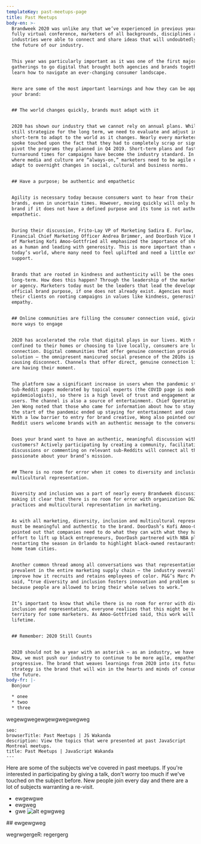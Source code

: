 ```yaml
---
templateKey: past-meetups-page
title: Past Meetups
body-en: >-
  Brandweek 2020 was unlike any that we’ve experienced in previous years. A
  fully virtual conference, marketers of all backgrounds, disciplines and
  industries were able to connect and share ideas that will undoubtedly shape
  the future of our industry.


  This year was particularly important as it was one of the first major industry
  gatherings to go digital that brought both agencies and brands together to
  learn how to navigate an ever-changing consumer landscape.


  Here are some of the most important learnings and how they can be applied to
  your brand:


  ## The world changes quickly, brands must adapt with it


  2020 has shown our industry that we cannot rely on annual plans. While we can
  still strategize for the long term, we need to evaluate and adjust in the
  short-term to adapt to the world as it changes. Nearly every marketer that
  spoke touched upon the fact that they had to completely scrap or significantly
  pivot the programs they planned in Q4 2019. Short-term plans and faster
  turnaround times for campaigns have become the industry standard. In a world
  where media and culture are “always-on,” marketers need to be agile enough to
  adapt to overnight changes in social, cultural and business norms.


  ## Have a purpose; be authentic and empathetic


  Agility is necessary today because consumers want to hear from their favorite
  brands, even in uncertain times. However, moving quickly will only hurt your
  brand if it does not have a defined purpose and its tone is not authentic and
  empathetic.


  During their discussion, Frito-Lay VP of Marketing Sadira E. Furlow, Ally
  Financial Chief Marketing Officer Andrea Brimmer, and DoorDash Vice President
  of Marketing Kofi Amoo-Gottfried all emphasized the importance of showing up
  as a human and leading with generosity. This is more important than ever in
  today’s world, where many need to feel uplifted and need a little extra
  support.


  Brands that are rooted in kindness and authenticity will be the ones to win
  long-term. How does this happen? Through the leadership of the marketing team
  or agency. Marketers today must be the leaders that lead the development of an
  official brand purpose, if one does not already exist. Agencies must counsel
  their clients on rooting campaigns in values like kindness, generosity and
  empathy.


  ## Online communities are filling the consumer connection void, giving brands
  more ways to engage


  2020 has accelerated the role that digital plays in our lives. With many
  confined to their homes or choosing to live locally, consumers are looking for
  connection. Digital communities that offer genuine connection provide a
  solution – the omnipresent manicured social presence of the 2010s is now
  causing disconnect. Channels that offer direct, genuine connection like Reddit
  are having their moment.


  The platform saw a significant increase in users when the pandemic started.
  Sub-Reddit pages moderated by topical experts (the COVID page is moderated by
  epidemiologists), so there is a high level of trust and engagement among
  users. The channel is also a source of entertainment. Chief Operating Offier
  Jen Wong noted that those who came for information about how to stay safe at
  the start of the pandemic ended up staying for entertainment and connection.
  With a low barrier to entry for brand creative, Wong also pointed out that
  Reddit users welcome brands with an authentic message to the conversation.


  Does your brand want to have an authentic, meaningful discussion with
  customers? Actively participating by creating a community, facilitating AMA
  discussions or commenting on relevant sub-Reddits will connect all that are
  passionate about your brand’s mission.


  ## There is no room for error when it comes to diversity and inclusion or
  multicultural representation.


  Diversity and inclusion was a part of nearly every Brandweek discussion,
  making it clear that there is no room for error with organization D&I
  practices and multicultural representation in marketing.


  As with all marketing, diversity, inclusion and multicultural representation
  must be meaningful and authentic to the brand. DoorDash’s Kofi Amoo-Gottfried
  pointed out that companies need to do what they can with what they have. In an
  effort to lift up black entrepreneurs, DoorDash partnered with NBA players
  restarting the season in Orlando to highlight black-owned restaurants in their
  home team cities.


  Another common thread among all conversations was that representation must be
  prevalent in the entire marketing supply chain – the industry overall needs to
  improve how it recruits and retains employees of color. P&G’s Marc Pritchard
  said, “true diversity and inclusion fosters innovation and problem solving
  because people are allowed to bring their whole selves to work.”


  It’s important to know that while there is no room for error with diversity,
  inclusion and representation, everyone realizes that this might be new
  territory for some marketers. As Amoo-Gottfried said, this work will take a
  lifetime.


  ## Remember: 2020 Still Counts


  2020 should not be a year with an asterisk – as an industry, we have evolved.
  Now, we must push our industry to continue to be more agile, empathetic and
  progressive. The brand that weaves learnings from 2020 into its future
  strategy is the brand that will win in the hearts and minds of consumers in
  the future.
body-fr: |-
  Bonjour

  * onee
  * twoo
  * three


  ```
  wegewgwegewgewgwegwegweg
  ```
seo:
  browserTitle: Past Meetups | JS Wakanda
  description: View the topics that were presented at past JavaScript Montreal meetups.
  title: Past Meetups | JavaScript Wakanda
---
```

Here are some of the subjects we've covered in past meetups. If you're interested in participating by giving a talk, don't worry too much if we've touched on the subject before. New people join every day and there are a lot of subjects warranting a re-visit.

* ewgewgwe
* ewgweg
* gwe
  ![alt egwgweg](/img/benjamin-parker-736167-unsplash.jpg)

\## ewgewgweg

wegrwgergeR: regergerg
